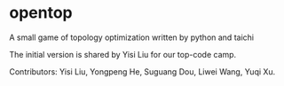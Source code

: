 # opentop

A small game of topology optimization written by python and taichi

The initial version is shared by Yisi Liu for our top-code camp.

Contributors: Yisi Liu, Yongpeng He, Suguang Dou, Liwei Wang, Yuqi Xu.
